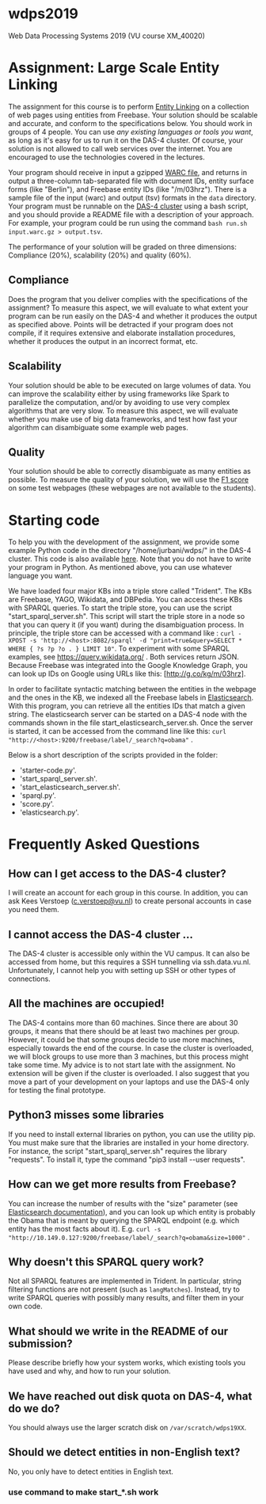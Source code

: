 # wdps2019

Web Data Processing Systems 2019 (VU course XM_40020)

# Assignment: Large Scale Entity Linking

The assignment for this course is to perform [Entity
Linking](https://en.wikipedia.org/wiki/Entity_linking) on a collection of web
pages using entities from Freebase. Your solution should be scalable and
accurate, and conform to the specifications below. You should work in groups of
4 people. You can use *any existing languages or tools you want*, as long as
it's easy for us to run it on the DAS-4 cluster. Of course, your solution is
not allowed to call web services over the internet. You are encouraged to use
the technologies covered in the lectures.

Your program should receive in input a gzipped [WARC
file](https://en.wikipedia.org/wiki/Web_ARChive), and returns in output a
three-column tab-separated file with document IDs, entity surface forms (like
"Berlin"), and Freebase entity IDs (like "/m/03hrz"). There is a sample file of
the input (warc) and output (tsv) formats in the `data` directory. Your
program must be runnable on the [DAS-4 cluster](https://www.cs.vu.nl/das4/)
using a bash script, and you should provide a README file with a description of
your approach. For example, your program could be run using the command `bash
run.sh input.warc.gz > output.tsv`.

The performance of your solution will be graded on three dimensions:
Compliance (20%), scalability (20%) and quality (60%).

## Compliance

Does the program that you deliver complies with the specifications of the
assignment? To measure this aspect, we will evaluate to what extent your
program can be run easily on the DAS-4 and whether it produces the output as
specified above. Points will be detracted if your program does not compile, if
it requires extensive and elaborate installation procedures, whether it
produces the output in an incorrect format, etc.

## Scalability

Your solution should be able to be executed on large volumes of data. You can
improve the scalability either by using frameworks like Spark to parallelize
the computation, and/or by avoiding to use very complex algorithms that are
very slow. To measure this aspect, we will evaluate whether you make use of big
data frameworks, and test how fast your algorithm can disambiguate some example
web pages.

## Quality

Your solution should be able to correctly disambiguate as many entities as
possible. To measure the quality of your solution, we will use the [F1
score](https://en.wikipedia.org/wiki/F1_score) on some test webpages (these
webpages are not available to the students).

# Starting code

To help you with the development of the assignment, we provide some example
Python code in the directory "/home/jurbani/wdps/" in the DAS-4 cluster. This
code is also available [here](https://github.com/karmaresearch/wdps). Note that
you do not have to write your program in Python. As mentioned above, you can
use whatever language you want.

We have loaded four major KBs into a triple store called "Trident". The KBs are
Freebase, YAGO, Wikidata, and DBPedia. You can access these KBs with SPARQL
queries.  To start the triple store, you can use the script
"start_sparql_server.sh".  This script will start the triple store in a node so
that you can query it (if you want) during the disambiguation process. In
principle, the triple store can be accessed with a command like : `curl -XPOST
-s 'http://<host>:8082/sparql' -d "print=true&query=SELECT * WHERE { ?s ?p ?o .
} LIMIT 10"`. To experiment with some SPARQL examples, see
https://query.wikidata.org/ . Both services return JSON. Because Freebase was
integrated into the Google Knowledge Graph, you can look up IDs on Google using
URLs like this: [http://g.co/kg/m/03hrz].

In order to facilitate syntactic matching between the entities in the webpage
and the ones in the KB, we indexed all the Freebase labels in
[Elasticsearch](https://www.elastic.co/guide/en/elasticsearch/reference/2.4/index.html).
With this program, you can retrieve all the entities IDs that match a given
string. The elasticsearch server can be started on a DAS-4 node with the
commands shown in the file start_elasticsearch_server.sh. Once the server is
started, it can be accessed from the command line like this: `curl
"http://<host>:9200/freebase/label/_search?q=obama"` . 

Below is a short description of the scripts provided in the folder:

* 'starter-code.py'. 
* 'start_sparql_server.sh'. 
* 'start_elasticsearch_server.sh'. 
* 'sparql.py'. 
* 'score.py'. 
* 'elasticsearch.py'. 

# Frequently Asked Questions

## How can I get access to the DAS-4 cluster?

I will create an account for each group in this course. In addition, you can
ask Kees Verstoep (c.verstoep@vu.nl) to create personal accounts in case you
need them.

## I cannot access the DAS-4 cluster ...

The DAS-4 cluster is accessible only within the VU campus. It can also be
accessed from home, but this requires a SSH tunnelling via ssh.data.vu.nl.
Unfortunately, I cannot help you with setting up SSH or other types of
connections.

## All the machines are occupied!

The DAS-4 contains more than 60 machines. Since there are about 30 groups, it
means that there should be at least two machines per group. However, it could
be that some groups decide to use more machines, especially towards the end of
the course. In case the cluster is overloaded, we will block groups to use more
than 3 machines, but this process might take some time. My advice is to not
start late with the assignment. No extension will be given if the cluster is
overloaded. I also suggest that you move a part of your development on your
laptops and use the DAS-4 only for testing the final prototype.

## Python3 misses some libraries

If you need to install external libraries on python, you can use the utility
pip. You must make sure that the libraries are installed in your home
directory. For instance, the script "start_sparql_server.sh" requires the
library "requests". To install it, type the command "pip3 install --user
requests".

## How can we get more results from Freebase?

You can increase the number of results with the "size" parameter (see
[Elasticsearch
documentation](https://www.elastic.co/guide/en/elasticsearch/reference/2.4/index.html)),
and you can look up which entity is probably the Obama that is meant by
querying the SPARQL endpoint (e.g. which entity has the most facts about it).
E.g. `curl -s
"http://10.149.0.127:9200/freebase/label/_search?q=obama&size=1000"` .

## Why doesn't this SPARQL query work?

Not all SPARQL features are implemented in Trident. In particular, string
filtering functions are not present (such as `langMatches`). Instead, try to
write SPARQL queries with possibly many results, and filter them in your own
code.

## What should we write in the README of our submission?

Please describe briefly how your system works, which existing tools you have
used and why, and how to run your solution.

## We have reached out disk quota on DAS-4, what do we do?

You should always use the larger scratch disk on `/var/scratch/wdps19XX`.

## Should we detect entities in non-English text?

No, you only have to detect entities in English text.
### use command  to make start_*.sh work

